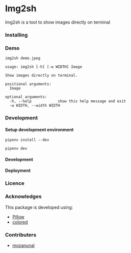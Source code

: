 # Img2sh

Img2sh is a tool to show images directly on terminal

### Installing

### Demo

```
img2sh demo.jpeg
```

```
usage: img2sh [-h] [-w WIDTH] Image

Show images directly on terminal.

positional arguments:
  Image

optional arguments:
  -h, --help            show this help message and exit
  -w WIDTH, --width WIDTH
```

### Development

#### Setup development environment
```
pipenv install --dev
```

```
pipenv dev
```

#### Development

#### Deployment




### Licence

### Acknowledges
This package is developed using:
- [Pillow](https://pillow.readthedocs.io/en/stable/installation.html)
- [colored](https://gitlab.com/dslackw/colored)


### Contributers
- [mozanunal](https://github.com/mozanunal)
